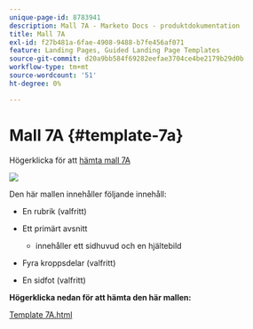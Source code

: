 ```yaml
---
unique-page-id: 8783941
description: Mall 7A - Marketo Docs - produktdokumentation
title: Mall 7A
exl-id: f27b481a-6fae-4908-9488-b7fe456af071
feature: Landing Pages, Guided Landing Page Templates
source-git-commit: d20a9bb584f69282eefae3704ce4be2179b29d0b
workflow-type: tm+mt
source-wordcount: '51'
ht-degree: 0%

---
```


# Mall 7A {#template-7a}

Högerklicka för att [hämta mall 7A](https://experienceleague.adobe.com/landing/marketo/lp-templates/template-7a.html?lang=sv-SE)

![](assets/image2015-7-29-14-3a22-3a54.png)

Den här mallen innehåller följande innehåll:

* En rubrik (valfritt)
* Ett primärt avsnitt

   * innehåller ett sidhuvud och en hjältebild

* Fyra kroppsdelar (valfritt)
* En sidfot (valfritt)

**Högerklicka nedan för att hämta den här mallen:**

[Template 7A.html](https://experienceleague.adobe.com/landing/marketo/lp-templates/template-7a.html?lang=sv-SE)
